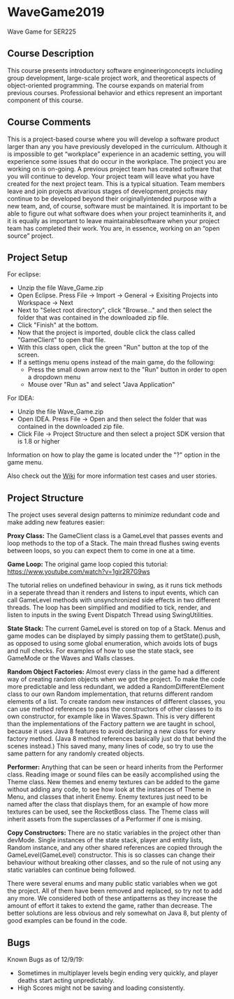 # WaveGame2019
Wave Game for SER225

## Course Description
This course presents introductory software engineeringconcepts including group development, large-scale project work, and
theoretical aspects of object-oriented programming. The course expands on material from previous courses. Professional behavior
and ethics represent an important component of this course.

## Course Comments
This is a project-based course where you will develop a software product larger than any you have previously developed in the 
curriculum. Although it is impossible to get “workplace” experience in an academic setting, you will experience some issues 
that do occur in the workplace. The project you are working on is on-going. A previous project team has created software that 
you will continue to develop. Your project team will leave what you have created for the next project team. This is a typical 
situation. Team members leave and join projects atvarious stages of development,projects may continue to be developed beyond 
their originallyintended purpose with a new team, and, of course, software must be maintained. It is important to be able to 
figure out what software does when your project teaminherits it, and it is equally as important to leave maintainablesoftware 
when your project team has completed their work. You are, in essence, working on an “open source” project. 


## Project Setup

For eclipse:

- Unzip the file Wave_Game.zip
- Open Eclipse. Press File -> Import -> General -> Exisiting Projects into Workspace -> Next
- Next to "Select root directory", click "Browse..." and then select the folder that was contained in the downloaded zip file.
- Click "Finish" at the bottom.
- Now that the project is imported, double click the class called "GameClient" to open that file.
- With this class open, click the green "Run" button at the top of the screen.
- If a settings menu opens instead of the main game, do the following:
    - Press the small down arrow next to the "Run" button in order to open a dropdown menu
    - Mouse over "Run as" and select "Java Application"

For IDEA:

- Unzip the file Wave_Game.zip
- Open IDEA. Press File -> Open and then select the folder that was contained in the downloaded zip file.
- Click File -> Project Structure and then select a project SDK version that is 1.8 or higher

Information on how to play the game is located under the "?" option in the game menu.

Also check out the [Wiki](https://github.com/JoePassanante/WaveGame2019/wiki) for more information test cases and user stories.

## Project Structure

The project uses several design patterns to minimize redundant code and make adding new features easier:

**Proxy Class:** The GameClient class is a GameLevel that passes events and loop methods to the top of a Stack. The main
thread flushes swing events between loops, so you can expect them to come in one at a time.

**Game Loop:** The original game loop copied this tutorial: https://www.youtube.com/watch?v=1gir2R7G9ws

The tutorial relies on undefined behaviour in swing, as it runs tick methods in a seperate thread than it renders and
listens to input events, which can call GameLevel methods with unsynchronized side effects in two different threads. The
loop has been simplified and modified to tick, render, and listen to inputs in the swing Event Dispatch Thread using
SwingUtilities.

**State Stack:** The current GameLevel is stored on top of a Stack. Menus and game modes can be displayed by simply passing
them to getState().push, as opposed to using some global enumeration, which avoids lots of bugs and null checks. For
examples of how to use the state stack, see GameMode or the Waves and Walls classes.

**Random Object Factories:** Almost every class in the game had a different way of creating random objects when we got the
project. To make the code more predictable and less redundant, we added a RandomDifferentElement class to our own
Random implementation, that returns different random elements of a list. To create random new instances of different
classes, you can use method references to pass the constructors of other classes to its own constructor, for example
like in Waves.Spawn. This is very different than the implementations of the Factory pattern we are taught in school,
because it uses Java 8 features to avoid declaring a new class for every factory method. (Java 8 method references
basically just do that behind the scenes instead.) This saved many, many lines of code, so try to use the same pattern for
any randomly created objects.

**Performer:** Anything that can be seen or heard inherits from the Performer class. Reading image or sound files can be
easily accomplished using the Theme class. New themes and enemy textures can be added to the game without adding any
code, to see how look at the instances of Theme in Menu, and classes that inherit Enemy. Enemy textures just need to
be named after the class that displays them, for an example of how more textures can be used, see the RocketBoss class.
The Theme class will inherit assets from the superclasses of a Performer if one is mising.

**Copy Constructors:** There are no static variables in the project other than devMode. Single instances of the state
stack, player and entity lists, Random instance, and any other shared references are copied through the
GameLevel(GameLevel) constructor. This is so classes can change their behaviour without breaking other classes, and
so the rule of not using any static variables can continue being followed.

There were several enums and many public static variables when we got the project. All of them have been removed and replaced,
so try not to add any more. We considered both of these antipatterns as they increase the amount of effort it takes to extend
the game, rather than decrease. The better solutions are less obvious and rely somewhat on Java 8, but plenty of good examples can be found in the code.

## Bugs

Known Bugs as of 12/9/19:
- Sometimes in multiplayer levels begin ending very quickly, and player deaths start acting unpredictably.
- High Scores might not be saving and loading consistently.
